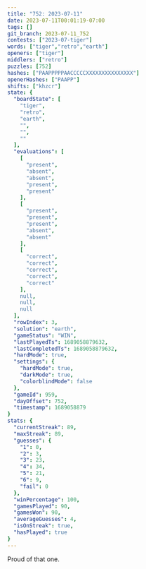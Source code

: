 ```yaml
---
title: "752: 2023-07-11"
date: 2023-07-11T00:01:19-07:00
tags: []
git_branch: 2023-07-11_752
contests: ["2023-07-tiger"]
words: ["tiger","retro","earth"]
openers: ["tiger"]
middlers: ["retro"]
puzzles: [752]
hashes: ["PAAPPPPPAACCCCCXXXXXXXXXXXXXXX"]
openerHashes: ["PAAPP"]
shifts: ["khzcr"]
state: {
  "boardState": [
    "tiger",
    "retro",
    "earth",
    "",
    "",
    ""
  ],
  "evaluations": [
    [
      "present",
      "absent",
      "absent",
      "present",
      "present"
    ],
    [
      "present",
      "present",
      "present",
      "absent",
      "absent"
    ],
    [
      "correct",
      "correct",
      "correct",
      "correct",
      "correct"
    ],
    null,
    null,
    null
  ],
  "rowIndex": 3,
  "solution": "earth",
  "gameStatus": "WIN",
  "lastPlayedTs": 1689058879632,
  "lastCompletedTs": 1689058879632,
  "hardMode": true,
  "settings": {
    "hardMode": true,
    "darkMode": true,
    "colorblindMode": false
  },
  "gameId": 959,
  "dayOffset": 752,
  "timestamp": 1689058879
}
stats: {
  "currentStreak": 89,
  "maxStreak": 89,
  "guesses": {
    "1": 0,
    "2": 3,
    "3": 23,
    "4": 34,
    "5": 21,
    "6": 9,
    "fail": 0
  },
  "winPercentage": 100,
  "gamesPlayed": 90,
  "gamesWon": 90,
  "averageGuesses": 4,
  "isOnStreak": true,
  "hasPlayed": true
}
---
```

<!-- more -->
Proud of that one.
